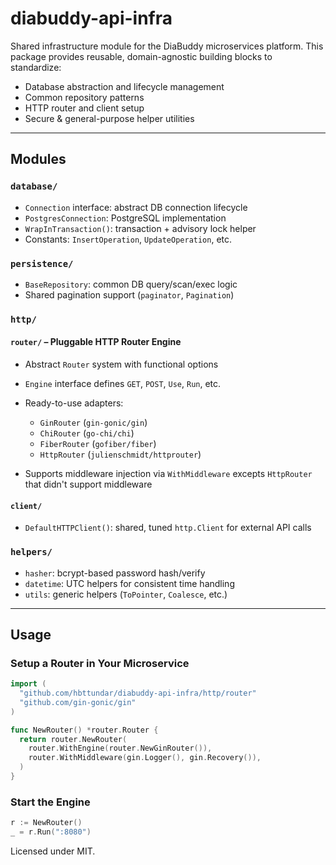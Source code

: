 # diabuddy-api-infra

Shared infrastructure module for the DiaBuddy microservices platform.
This package provides reusable, domain-agnostic building blocks to standardize:

* Database abstraction and lifecycle management
* Common repository patterns
* HTTP router and client setup
* Secure & general-purpose helper utilities

---

## Modules

### `database/`

* `Connection` interface: abstract DB connection lifecycle
* `PostgresConnection`: PostgreSQL implementation
* `WrapInTransaction()`: transaction + advisory lock helper
* Constants: `InsertOperation`, `UpdateOperation`, etc.

### `persistence/`

* `BaseRepository`: common DB query/scan/exec logic
* Shared pagination support (`paginator`, `Pagination`)

### `http/`

#### `router/` – Pluggable HTTP Router Engine

* Abstract `Router` system with functional options
* `Engine` interface defines `GET`, `POST`, `Use`, `Run`, etc.
* Ready-to-use adapters:

    * `GinRouter` (`gin-gonic/gin`)
    * `ChiRouter` (`go-chi/chi`)
    * `FiberRouter` (`gofiber/fiber`)
    * `HttpRouter` (`julienschmidt/httprouter`)
* Supports middleware injection via `WithMiddleware` excepts `HttpRouter` that didn't support middleware

#### `client/`

* `DefaultHTTPClient()`: shared, tuned `http.Client` for external API calls

### `helpers/`

* `hasher`: bcrypt-based password hash/verify
* `datetime`: UTC helpers for consistent time handling
* `utils`: generic helpers (`ToPointer`, `Coalesce`, etc.)

---

## Usage

### Setup a Router in Your Microservice

```go
import (
  "github.com/hbttundar/diabuddy-api-infra/http/router"
  "github.com/gin-gonic/gin"
)

func NewRouter() *router.Router {
  return router.NewRouter(
    router.WithEngine(router.NewGinRouter()),
    router.WithMiddleware(gin.Logger(), gin.Recovery()),
  )
}
```

### Start the Engine

```go
r := NewRouter()
_ = r.Run(":8080")
```

Licensed under MIT.
